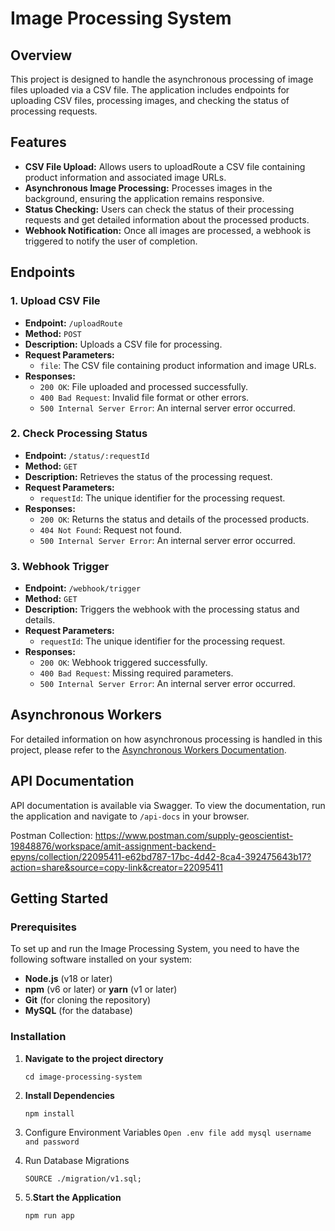 # Image Processing System

## Overview

This project is designed to handle the asynchronous processing of image files uploaded via a CSV file. The application includes endpoints for uploading CSV files, processing images, and checking the status of processing requests.

## Features

- **CSV File Upload:** Allows users to uploadRoute a CSV file containing product information and associated image URLs.
- **Asynchronous Image Processing:** Processes images in the background, ensuring the application remains responsive.
- **Status Checking:** Users can check the status of their processing requests and get detailed information about the processed products.
- **Webhook Notification:** Once all images are processed, a webhook is triggered to notify the user of completion.

## Endpoints

### 1. Upload CSV File

- **Endpoint:** `/uploadRoute`
- **Method:** `POST`
- **Description:** Uploads a CSV file for processing.
- **Request Parameters:**
    - `file`: The CSV file containing product information and image URLs.
- **Responses:**
    - `200 OK`: File uploaded and processed successfully.
    - `400 Bad Request`: Invalid file format or other errors.
    - `500 Internal Server Error`: An internal server error occurred.

### 2. Check Processing Status

- **Endpoint:** `/status/:requestId`
- **Method:** `GET`
- **Description:** Retrieves the status of the processing request.
- **Request Parameters:**
    - `requestId`: The unique identifier for the processing request.
- **Responses:**
    - `200 OK`: Returns the status and details of the processed products.
    - `404 Not Found`: Request not found.
    - `500 Internal Server Error`: An internal server error occurred.

### 3. Webhook Trigger

- **Endpoint:** `/webhook/trigger`
- **Method:** `GET`
- **Description:** Triggers the webhook with the processing status and details.
- **Request Parameters:**
    - `requestId`: The unique identifier for the processing request.
- **Responses:**
    - `200 OK`: Webhook triggered successfully.
    - `400 Bad Request`: Missing required parameters.
    - `500 Internal Server Error`: An internal server error occurred.

## Asynchronous Workers

For detailed information on how asynchronous processing is handled in this project, please refer to the [Asynchronous Workers Documentation](./ASYNC_WORKERS.md).

## API Documentation

API documentation is available via Swagger. To view the documentation, run the application and navigate to `/api-docs` in your browser.

Postman Collection: https://www.postman.com/supply-geoscientist-19848876/workspace/amit-assignment-backend-epyns/collection/22095411-e62bd787-17bc-4d42-8ca4-392475643b17?action=share&source=copy-link&creator=22095411

## Getting Started

### Prerequisites

To set up and run the Image Processing System, you need to have the following software installed on your system:

- **Node.js** (v18 or later)
- **npm** (v6 or later) or **yarn** (v1 or later)
- **Git** (for cloning the repository)
- **MySQL** (for the database)

### Installation

1. **Navigate to the project directory**

   `cd image-processing-system`

2. **Install Dependencies**

   `npm install`
 
3. Configure Environment Variables
   `Open .env file add mysql username and password` 
4. Run Database Migrations

    `SOURCE ./migration/v1.sql;`

5. 5.**Start the Application**

   `npm run app`





   

